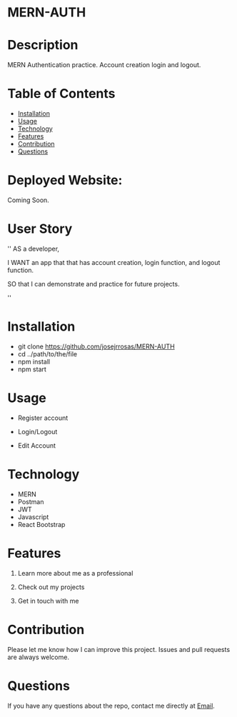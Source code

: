 # MERN-AUTH

# Description
MERN Authentication practice. Account creation login and logout.
# Table of Contents

* [Installation](#installation)
* [Usage](#usage)
* [Technology](#technology)
* [Features](#features)
* [Contribution](#contribution)
* [Questions](#questions)

# Deployed Website: 
Coming Soon.


# User Story
''
AS a developer,

I WANT an app that that has account creation, login function, and logout function.

SO that I can demonstrate and practice for future projects.

''


# Installation

* git clone https://github.com/josejrrosas/MERN-AUTH
* cd ../path/to/the/file
* npm install
* npm start

# Usage
* Register account

* Login/Logout

* Edit Account

# Technology
* MERN
* Postman
* JWT
* Javascript
* React Bootstrap

# Features

1. Learn more about me as a professional

2. Check out my projects

3. Get in touch with me

# Contribution

Please let me know how I can improve this project. Issues and pull requests are always welcome.

# Questions 

If you have any questions about the repo, 
contact me directly at [Email](mailto:josejrrosas@yahoo.com).